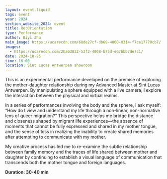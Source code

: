 ```yaml
---
layout: event.liquid
tags: event
year: 2024
section_website_2024: event
title: Re:Orientation
type: Performance
author: Biyi Zhu
main_image: https://ucarecdn.com/68de27cf-db69-4800-8314-f7ce17770cb7/
images:
  - https://ucarecdn.com/2ba63832-53f2-4008-b75d-e67bbb7de7c1/
date: 2024-10-25
time: 16:00
location: Sint Lucas Antwerpen showroom
---
```

This is an experimental performance developed on the premise of exploring  the mother-daughter relationship during my Advanced Master at Sint Lucas Antwerpen. By manipulating a sphere equipped with a live camera, I explore the interaction between the physical and virtual realms. 

In a series of performances involving the body and the sphere, I ask myself: “How do I view and understand my life through a non-linear, non-normative lens of queer migration?” This perspective helps me bridge the distance and closeness shaped by migrant life experiences—the absence of moments that cannot be fully expressed and shared in my mother tongue, and the sense of loss in realizing the inability to create shared memories after attempting to communicate with my mother.

My creative process has led me to re-examine the subtle relationship between family memory and the traces of life shared between mother and daughter by continuing to establish a visual language of communication that transcends both the mother tongue and foreign languages.

**Duration: 30-40 min**
